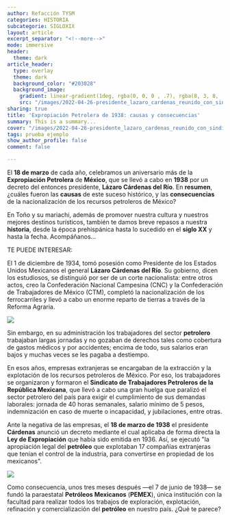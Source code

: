 ```yaml
---
author: Refacción TYSM
categories: HISTORIA
subcategorie: SIGLOXIX
layout: article
excerpt_separator: "<!--more-->"
mode: immersive
header:
  theme: dark
article_header:
  type: overlay
  theme: dark
  background_color: "#203028"
  background_image:
    gradient: linear-gradient(1deg, rgba(0, 0, 0 , .7), rgba(8, 3, 8, .9))
    src: "/images/2022-04-26-presidente_lazaro_cardenas_reunido_con_sindicato_obrero_veracruzano_en_1938.jpeg"
sharing: true
title: 'Expropiación Petrolera de 1938: causas y consecuencias'
summary: This is a summary...
cover: "/images/2022-04-26-presidente_lazaro_cardenas_reunido_con_sindicato_obrero_veracruzano_en_1938.jpeg"
tags: prueba ejemplo
show_author_profile: false
comment: false

---
```

El **18 de marzo** de cada año, celebramos un aniversario más de la **Expropiación Petrolera** de **México**, que se llevó a cabo en **1938** por un decreto del entonces presidente, **Lázaro Cárdenas del Río**. En **resumen**, ¿cuáles fueron las **causas** de este suceso histórico, y las **consecuencias** de la nacionalización de los recursos petroleros de México?

En Toño y su mariachi, además de promover nuestra cultura y nuestros mejores destinos turísticos, también te damos breve repasos a nuestra **historia**, desde la época prehispánica hasta lo sucedido en el **siglo XX** y hasta la fecha. Acompáñanos…

TE PUEDE INTERESAR:

El 1 de diciembre de 1934, tomó posesión como Presidente de los Estados Unidos Mexicanos el general **Lázaro Cárdenas del Río**. Su gobierno, dicen los estudiosos, se distinguió por ser de un corte nacionalista: entre otros actos, creo la Confederación Nacional Campesina (CNC) y la Confederación de Trabajadores de México (CTM), completó la nacionalización de los ferrocarriles y llevó a cabo un enorme reparto de tierras a través de la Reforma Agraria.

![](https://upload.wikimedia.org/wikipedia/commons/thumb/7/77/Lazaro_cardenas2.jpg/796px-Lazaro_cardenas2.jpg)

Sin embargo, en su administración los trabajadores del sector **petrolero** trabajaban largas jornadas y no gozaban de derechos tales como cobertura de gastos médicos y por accidentes; encima de todo, sus salarios eran bajos y muchas veces se les pagaba a destiempo.

En esos años, empresas extranjeras se encargaban de la extracción y la explotación de los recursos petroleros de México. Por eso, los trabajadores se organizaron y formaron el **Sindicato de Trabajadores Petroleros de la República Mexicana**, que llevó a cabo una gran huelga que paralizó el sector petrolero del país para exigir el cumplimiento de sus demandas laborales: jornada de 40 horas semanales, salario mínimo de 5 pesos, indemnización en caso de muerte o incapacidad, y jubilaciones, entre otras.

Ante la negativa de las empresas, el **18 de marzo de 1938** el presidente **Cárdenas** anunció un decreto mediante el cual aplicaba de forma directa la **Ley de Expropiación** que había sido emitida en 1936. Así, se ejecutó "la apropiación legal del **petróleo** que explotaban 17 compañías extranjeras que tenían el control de la industria, para convertirse en propiedad de los mexicanos".

![](https://upload.wikimedia.org/wikipedia/commons/thumb/f/f9/Lazaro_Cardenas_nacionaliza_ferrocarriles_1937.jpg/1280px-Lazaro_Cardenas_nacionaliza_ferrocarriles_1937.jpg)

Como consecuencia, unos tres meses después —el 7 de junio de 1938— se fundó la paraestatal **Petróleos Mexicanos** (**PEMEX**), única institución con la facultad para realizar todos los trabajos de exploración, explotación, refinación y comercialización del **petróleo** en nuestro país. ¿Qué te parece?
